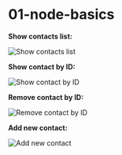 # 01-node-basics

**Show contacts list:**

![Show contacts list](https://i.ibb.co/VMqMzJZ/list.png)

**Show contact by ID:**

![Show contact by ID](https://i.ibb.co/8NVGv0s/get.png)

**Remove contact by ID:**

![Remove contact by ID](https://i.ibb.co/VwV36Mt/remove.png)

​**Add new contact:**

![Add new contact](https://i.ibb.co/9bYCL2d/add.png)
